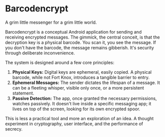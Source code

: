 # Barcodencrypt

A grim little messenger for a grim little world.

Barcodencrypt is a conceptual Android application for sending and receiving encrypted messages. The gimmick, the central conceit, is that the decryption key is a physical barcode. You scan it, you see the message. If you don't have the barcode, the message remains gibberish. It's security through deliberate inconvenience.

The system is designed around a few core principles:

1.  **Physical Keys:** Digital keys are ephemeral, easily copied. A physical barcode, while not Fort Knox, introduces a tangible barrier to entry.
2.  **Ephemeral Messages:** The sender dictates the lifespan of a message. It can be a fleeting whisper, visible only once, or a more persistent statement.
3.  **Passive Detection:** The app, once granted the necessary permissions, watches passively. It doesn't live inside a specific messaging app; it lives on top of the screen, looking for its own encrypted spoor.

This is less a practical tool and more an exploration of an idea. A thought experiment in cryptography, user interface, and the performance of secrecy.